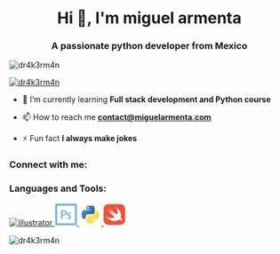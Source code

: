 <h1 align="center">Hi 👋, I'm miguel armenta</h1>
<h3 align="center">A passionate python developer from Mexico</h3>

<p align="left"> <img src="https://komarev.com/ghpvc/?username=dr4k3rm4n&label=Profile%20views&color=0e75b6&style=flat" alt="dr4k3rm4n" /> </p>

<p align="left"> <a href="https://github.com/ryo-ma/github-profile-trophy"><img src="https://github-profile-trophy.vercel.app/?username=dr4k3rm4n" alt="dr4k3rm4n" /></a> </p>

- 🌱 I’m currently learning **Full stack development and Python course**

- 📫 How to reach me **contact@miguelarmenta.com**

- ⚡ Fun fact **I always make jokes**

<h3 align="left">Connect with me:</h3>
<p align="left">
</p>

<h3 align="left">Languages and Tools:</h3>
<p align="left"> <a href="https://www.adobe.com/in/products/illustrator.html" target="_blank" rel="noreferrer"> <img src="https://www.vectorlogo.zone/logos/adobe_illustrator/adobe_illustrator-icon.svg" alt="illustrator" width="40" height="40"/> </a> <a href="https://www.photoshop.com/en" target="_blank" rel="noreferrer"> <img src="https://raw.githubusercontent.com/devicons/devicon/master/icons/photoshop/photoshop-line.svg" alt="photoshop" width="40" height="40"/> </a> <a href="https://www.python.org" target="_blank" rel="noreferrer"> <img src="https://raw.githubusercontent.com/devicons/devicon/master/icons/python/python-original.svg" alt="python" width="40" height="40"/> </a> <a href="https://developer.apple.com/swift/" target="_blank" rel="noreferrer"> <img src="https://raw.githubusercontent.com/devicons/devicon/master/icons/swift/swift-original.svg" alt="swift" width="40" height="40"/> </a> </p>

<p><img align="center" src="https://github-readme-stats.vercel.app/api/top-langs?username=dr4k3rm4n&show_icons=true&locale=en&layout=compact" alt="dr4k3rm4n" /></p>

